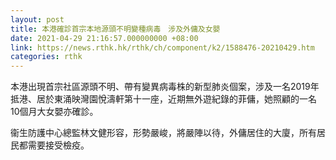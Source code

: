 ```yaml
---
layout: post
title: 本港確診首宗本地源頭不明變種病毒　涉及外傭及女嬰
date: 2021-04-29 21:16:57.000000000 +08:00
link: https://news.rthk.hk/rthk/ch/component/k2/1588476-20210429.htm
categories: rthk
---
```


本港出現首宗社區源頭不明、帶有變異病毒株的新型肺炎個案，涉及一名2019年抵港、居於東涌映灣園悅濤軒第十一座，近期無外遊紀錄的菲傭，她照顧的一名10個月大女嬰亦確診。

衞生防護中心總監林文健形容，形勢嚴峻，將嚴陣以待，外傭居住的大廈，所有居民都需要接受檢疫。
